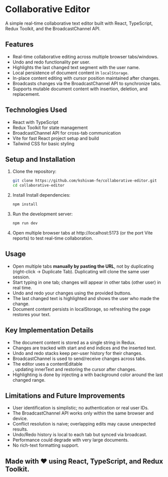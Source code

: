 # Collaborative Editor

A simple real-time collaborative text editor built with React, TypeScript, Redux Toolkit, and the BroadcastChannel API.

## Features

- Real-time collaborative editing across multiple browser tabs/windows.
- Undo and redo functionality per user.
- Highlights the last changed text segment with the user name.
- Local persistence of document content in `localStorage`.
- In-place content editing with cursor position maintained after changes.
- Broadcasts changes via the BroadcastChannel API to synchronize tabs.
- Supports mutable document content with insertion, deletion, and replacement.

## Technologies Used

- React with TypeScript
- Redux Toolkit for state management
- BroadcastChannel API for cross-tab communication
- Vite for fast React project setup and build
- Tailwind CSS for basic styling

## Setup and Installation

1. Clone the repository:

   ```bash
   git clone https://github.com/kshivam-fe/collaborative-editor.git
   cd collaborative-editor

2. Install Install dependencies:

    ```bash
    npm install

3. Run the development server:

    ```bash
    npm run dev

4. Open multiple browser tabs at http://localhost:5173 (or the port Vite reports) to test real-time collaboration.


## Usage
 - Open multiple tabs **manually by pasting the URL**, not by duplicating (right-click → Duplicate Tab). Duplicating will clone the same user session.
 - Start typing in one tab; changes will appear in other tabs (other user) in real time.
 - Undo and redo your changes using the provided buttons.
 - The last changed text is highlighted and shows the user who made the change.
 - Document content persists in localStorage, so refreshing the page restores your text.


## Key Implementation Details

 - The document content is stored as a single string in Redux.
 - Changes are tracked with start and end indices and the inserted text.
 - Undo and redo stacks keep per-user history for their changes.
 - BroadcastChannel is used to send/receive changes across tabs.
 - The editor uses a contentEditable <div>, updating innerText and restoring the cursor after changes.
 - Highlighting is done by injecting a <span> with background color around the last changed range.

## Limitations and Future Improvements

 - User identification is simplistic; no authentication or real user IDs.
 - The BroadcastChannel API works only within the same browser and device.
 - Conflict resolution is naive; overlapping edits may cause unexpected results.
 - Undo/Redo history is local to each tab but synced via broadcast.
 - Performance could degrade with very large documents.
 - No rich-text formatting support.


## Made with ❤️ using React, TypeScript, and Redux Toolkit.